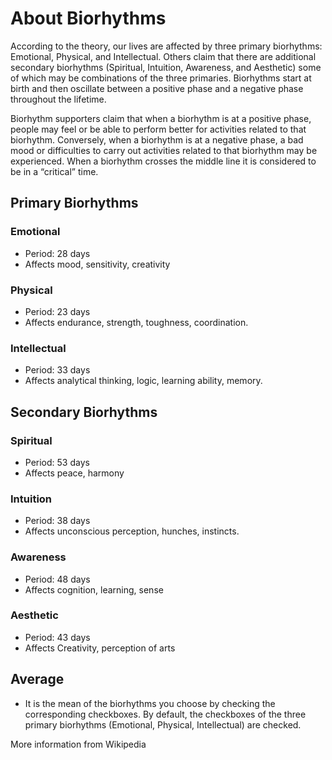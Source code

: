 # About Biorhythms
According to the theory, our lives are affected by three primary biorhythms: Emotional, Physical, and Intellectual. Others claim that there are additional secondary biorhythms (Spiritual, Intuition, Awareness, and Aesthetic) some of which may be combinations of the three primaries. Biorhythms start at birth and then oscillate between a positive phase and a negative phase throughout the lifetime.

Biorhythm supporters claim that when a biorhythm is at a positive phase, people may feel or be able to perform better for activities related to that biorhythm. Conversely, when a biorhythm is at a negative phase, a bad mood or difficulties to carry out activities related to that biorhythm may be experienced. When a biorhythm crosses the middle line it is considered to be in a “critical” time.

## Primary Biorhythms
### Emotional
- Period: 28 days
- Affects mood, sensitivity, creativity

### Physical
- Period: 23 days
- Affects endurance, strength, toughness, coordination.

### Intellectual
- Period: 33 days
- Affects analytical thinking, logic, learning ability, memory.

## Secondary Biorhythms
### Spiritual
- Period: 53 days
- Affects peace, harmony

### Intuition
- Period: 38 days
- Affects unconscious perception, hunches, instincts.

### Awareness
- Period: 48 days
- Affects cognition, learning, sense

### Aesthetic
- Period: 43 days
- Affects Creativity, perception of arts

## Average
- It is the mean of the biorhythms you choose by checking the corresponding checkboxes. By default, the checkboxes of the three primary biorhythms (Emotional, Physical, Intellectual) are checked.

More information from Wikipedia
